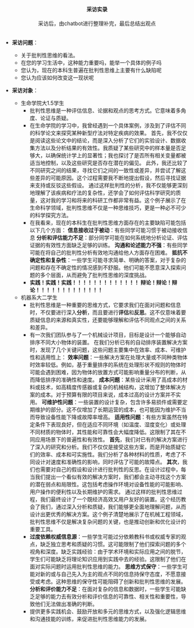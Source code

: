 <h4><center>采访实录</center></h4>

<center>采访后，由chatbot进行整理补完，最后总结出观点</center>

<br>

* **采访问题**：
    * 关于批判性思维的看法。
    * 在您的学习生活中，这种能力重要吗，能举一个具体的例子吗
    * 您认为，现在的本科生普遍在批判性思维上主要有什么缺陷呢
    * 您认为应该如何改变这一现状呢

* **采访对象**：
    * 生命学院大1.5学生
        * 批判性思维是一种评估信息、论据和观点的思考方式。它意味着多角度、论证与质疑。
        * 在生命学院的学习中，我曾经遇到一个具体案例，涉及到了评估不同的科学论文来探究某种新型疗法对特定疾病的效果。
        首先，我不仅仅是阅读这些论文中的结论，而是深入分析了它们的实验设计、数据收集方法以及分析结果的有效性。我质疑了某些研究中的样本量是否足够大，以确保统计学上的显著性；我也探讨了是否所有相关变量都被适当地控制，以及这些研究是否存在潜在的偏见。
        此外，我还比较了不同研究之间的结果，寻找它们之间的一致性或差异，并尝试了解这些差异的可能原因。这个过程需要我不断地提出假设，然后寻找证据来支持或反驳这些假设。
        通过这样批判性的分析，我不仅能够更深刻地理解了该疾病和疗法的复杂性，还学会了如何评估科学研究的质量，这对我的学习和将来的科研工作都非常有益。这个例子展示了在生命科学领域，批判性思维不仅是一种思维技巧，更是一种必不可少的科学探究方法。
        * 在我看来，现在的本科生在批判性思维方面存在的主要缺陷可能包括以下几个方面：
        **信息接收过于被动**：有些同学可能习惯于被动接收信息
        **分析和评估能力不足**：部分同学可能在如何系统地分析论证、评估证据的有效性方面缺乏足够的训练。
        **沟通和论述能力不强**：有些同学可能在将自己的批判性分析有效地沟通给他人方面存在困难。
        **抵抗不确定性和复杂性**：一些学生可能寻求简单、明确的答案，对于复杂的问题和存在不确定性的情况感到不舒服。他们可能不愿意深入探索问题的多个层面，从而避免了批判性思维的深度挑战。
        * **实践！实践！实践！！！！！！！！！！！！！**
        **辩论！辩论！辩论！！！！！！！！！！！！！**
    * 机器系大二学生
        * 批判性思维是一种重要的思维方式，它要求我们在面对问题和信息时，不仅要进行深入**分析**，而且要进行**评估**和**反思**。这不仅意味着要质疑信息的来源和真实性，还要能够理解和评估不同观点之间的关系和差异。
        * 有一次我们团队参与了一个机械设计项目，目标是设计一个能够自动排序不同大小物体的装置。
        在我们分析已有的自动排序装置解决方案时，发现了几个关键问题，这些问题主要集中在效率、成本、可维护性和适用性上：
        **效率问题**：一些解决方案在处理大量或不同种类物体时效率较低。例如，基于重量排序的系统在处理形状不规则的物体时可能会遇到困难，因为物体的放置方式可能影响重量分布的判断，从而降低排序的准确性和速度。
        **成本问题**：某些设计采用了高成本的材料或技术，如高精度传感器或复杂的机械结构，这增加了整体解决方案的成本。对于预算有限的项目来说，成本过高的设计方案并不实用。
        **可维护性问题**：一些装置的设计复杂，包含许多易损件或需要定期维护的部分。这不仅增加了长期运营的成本，也可能因为维护不当而导致设备性能下降或故障率增高。
        **适用性问题**：有些方案虽然在特定条件下表现良好，但在适应不同环境（如温度、湿度变化）或处理不同材质的物体时，其性能和可靠性会大幅度降低。这限制了其在不同应用场景下的普遍性和有效性。
        **首先**，我们对已有的解决方案进行了深入的研究和分析。我们不仅仅是接受这些方案，而是开始质疑它们的效率、成本和可实施性。我们分析了各种材料的性质，考虑了不同设计对速度和准确性的影响，同时评估了可能的故障点。
        **其次**，我们也需要对自己的假设和设计进行批判性的反思。在设计过程中，每当我们提出一个看似有效的解决方案时，我们都会主动寻找这个方案的潜在弱点和局限性。这包括考虑操作环境对设备性能的可能影响、用户操作的便利性以及长期维护的需求。
        通过这样的批判性思维过程，我们最终设计了一个既经济高效又用户友好的装置。这个经历教会了我们，通过深入分析和质疑，我们能够更全面地理解问题，从而设计出更优秀的解决方案。这个例子清楚地展示了在机械工程领域，批判性思维不仅是解决复杂问题的关键，也是推动创新和优化设计的重要工具。
        * **过度依赖权威信息源**：一些学生可能过分依赖教科书或权威专家的观点，缺乏独立思考和质疑的习惯。这可能限制了他们探索问题的多个视角和深度。缺乏实践经验：由于学术环境和实际应用之间的脱节，学生们可能缺乏将理论知识应用到实践中去的经验。这限制了他们在面对实际问题时运用批判性思维的能力。
        **思维方式保守**：一些学生可能对新的或与自己先入为主的观点不同的信息持保守态度，不愿意接受或考虑。这种思维的保守性可能阻碍了创新和批判性思维的发展。
        **分析和评价能力不足**：在面对复杂的信息和数据时，一些学生可能缺乏足够的能力去有效分析和评价信息的可靠性、相关性和重要性，导致他们无法做出准确的判断。
        * 提供更多实践机会、鼓励开放和多元的思维方式，以及强化逻辑思维和沟通技能的训练，来促进批判性思维能力的发展。

